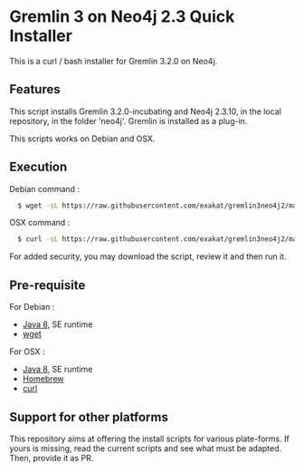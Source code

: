 # Gremlin 3 on Neo4j 2.3 Quick Installer

This is a curl / bash installer for Gremlin 3.2.0 on Neo4j.

## Features

This script installs Gremlin 3.2.0-incubating and Neo4j 2.3.10, in the local repository, in the folder 'neo4j'.   Gremlin is installed as a plug-in.

This scripts works on Debian and OSX.

## Execution

Debian command : 

  ``` sh
	$ wget -sL https://raw.githubusercontent.com/exakat/gremlin3neo4j2/master/install.debian.sh | sh
  ```

OSX command : 
  ``` sh
	$ curl -sL https://raw.githubusercontent.com/exakat/gremlin3neo4j2/master/install.osx.sh | sh
  ```

  
For added security, you may download the script, review it and then run it.   
    
## Pre-requisite

For Debian : 

* [Java 8](http://www.oracle.com/technetwork/java/javase/downloads/jre8-downloads-2133155.html), SE runtime
* [wget](https://www.gnu.org/software/wget/)

For OSX : 

* [Java 8](http://www.oracle.com/technetwork/java/javase/downloads/jre8-downloads-2133155.html), SE runtime
* [Homebrew](https://brew.sh/)
* [curl](https://curl.haxx.se/)


## Support for other platforms
This repository aims at offering the install scripts for various plate-forms. If yours is missing, read the current scripts and see what must be adapted. Then, provide it as PR. 